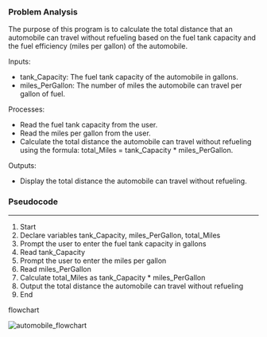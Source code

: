 ### Problem Analysis
The purpose of this program is to calculate the total distance that an automobile can travel without refueling based on the fuel tank capacity and the fuel efficiency (miles per gallon) of the automobile.

Inputs:
- tank_Capacity: The fuel tank capacity of the automobile in gallons.
- miles_PerGallon: The number of miles the automobile can travel per gallon of fuel.

Processes:
- Read the fuel tank capacity from the user.
- Read the miles per gallon from the user.
- Calculate the total distance the automobile can travel without refueling using the formula: total_Miles = tank_Capacity * miles_PerGallon.

Outputs:
- Display the total distance the automobile can travel without refueling.

### Pseudocode
---

1. Start
2. Declare variables tank_Capacity, miles_PerGallon, total_Miles
3. Prompt the user to enter the fuel tank capacity in gallons
4. Read tank_Capacity
5. Prompt the user to enter the miles per gallon
6. Read miles_PerGallon
7. Calculate total_Miles as tank_Capacity * miles_PerGallon
8. Output the total distance the automobile can travel without refueling
9. End

flowchart


![automobile_flowchart](https://github.com/user-attachments/assets/8d51029a-7d9a-42a6-8889-1e1c1fc94157)
